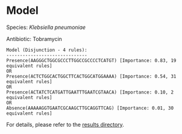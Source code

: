 
# Model

Species: *Klebsiella pneumoniae*

Antibiotic: Tobramycin

```
Model (Disjunction - 4 rules):
------------------------------
Presence(AAGGGCTGGCGCCCTTGGCCGCCCCTCATGT) [Importance: 0.83, 19 equivalent rules]
OR
Presence(ACTCTGGCACTGGCTTCACTGGCATGGAAAA) [Importance: 0.54, 31 equivalent rules]
OR
Presence(ACTATCTCATGATTGAATTTGAATCGTAACA) [Importance: 0.10, 2 equivalent rules]
OR
Absence(AAAAAGGTGAATCGCAAGCTTGCAGGTTCAG) [Importance: 0.01, 30 equivalent rules]

```

For details, please refer to the [results directory](../../../../../results/scm_b/klebsiella%20pneumoniae/tobramycin/repeat_8/).

